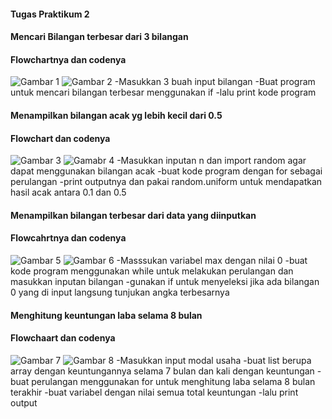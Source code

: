 #### Tugas Praktikum 2
#### Mencari Bilangan terbesar dari 3 bilangan
#### Flowchartnya dan codenya
![Gambar 1](labspy02/flowchart%20labpy2.png)
![Gambar 2](labspy02/ss%20bilangan%20terbesar.png)
-Masukkan 3 buah input bilangan
-Buat program untuk mencari bilangan terbesar menggunakan if
-lalu print kode program
#### Menampilkan bilangan acak yg lebih kecil dari 0.5
#### Flowchart dan codenya
![Gambar 3](labspy03/flowchart%20latihan1.png)
![Gamabr 4](labspy03/ss%20latihan1.png)
-Masukkan inputan n dan import random agar dapat menggunakan bilangan acak
-buat kode program dengan for sebagai perulangan
-print outputnya dan pakai random.uniform untuk mendapatkan hasil acak antara 0.1 dan 0.5
#### Menampilkan bilangan terbesar dari data yang diinputkan
#### Flowcahrtnya dan codenya
![Gambar 5](labspy03/flowchart%20latihan2.png)
![Gambar 6](labspy03/ss%20latihan2.png)
-Masssukan variabel max dengan nilai 0
-buat kode program menggunakan while untuk melakukan perulangan dan masukkan inputan bilangan
-gunakan if untuk menyeleksi jika ada bilangan 0 yang di input langsung tunjukan angka terbesarnya
#### Menghitung keuntungan laba selama 8 bulan
#### Flowchaart dan codenya
![Gambar 7](labspy03/flowchart%20program1.png)
![Gambar 8](labspy03/ss%20program1.png)
-Masukkan input modal usaha 
-buat list berupa array dengan keuntungannya selama 7 bulan dan kali dengan keuntungan
-buat perulangan menggunakan for untuk menghitung laba selama 8 bulan terakhir
-buat variabel dengan nilai semua total keuntungan
-lalu print output